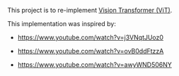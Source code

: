 This project is to re-implement [Vision Transformer (ViT)](https://arxiv.org/abs/2010.11929).

This implementation was inspired by:

-   https://www.youtube.com/watch?v=j3VNqtJUoz0

-   https://www.youtube.com/watch?v=ovB0ddFtzzA

-   https://www.youtube.com/watch?v=awyWND506NY
